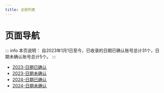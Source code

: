 ```yaml
---
title: 全部列表
---
```

# 页面导航
::: info 本页说明：
自2023年1月1日至今，已收录的日期已确认账号总计31个，日期未确认账号总计5个。
:::
* [2023-日期已确认](/document/2023a.md)  
* [2023-日期未确认](/document/2023b.md)  
* [2024-日期已确认](/document/2024a.md)  
* [2024-日期未确认](/document/2024b.md)  
